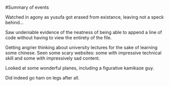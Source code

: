 #Summary of events

Watched in agony as yusufa got erased from existance, leaving not a speck behind...

Saw undeniable evidence of the neatness of being able to append a line of code without having to view the entirety of the file.

Getting angrier thinking about university lectures for the sake of learning some chinese.
Seen some scary websites: some with impressive technical skill and some with impressively sad content.

Looked at some wonderful planes, including a figurative kamikaze guy.

Did indeed go ham on legs after all.



